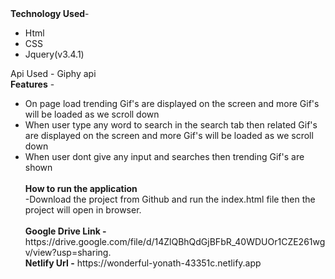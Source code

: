 <div><b>Technology Used</b>- <ul><li>Html</li><li>CSS </li><li> Jquery(v3.4.1)</li></ul></div>
<div> Api Used - Giphy api</div>
<div><b>Features</b> - <ul><li> On page load trending Gif's are displayed on the screen and more Gif's will be loaded as we scroll down</li>
	<li> When user type any word to search in the search tab then related Gif's are displayed on the screen and more Gif's will be loaded as we scroll down</li>
	<li>When user dont give any input and searches then trending Gif's are shown</li><br/>
	<div><b>How to run the application</b> <br/>-Download the project from Github and run the index.html file then the project will open in browser.</div><br/>
<div><b>Google Drive Link -</b> https://drive.google.com/file/d/14ZlQBhQdGjBFbR_40WDUOr1CZE261wgv/view?usp=sharing.</div>
<div><b>Netlify Url -</b> https://wonderful-yonath-43351c.netlify.app</div>
	
	

